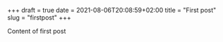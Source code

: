 +++ 
draft = true
date = 2021-08-06T20:08:59+02:00
title = "First post"
slug = "firstpost" 
+++

Content of first post
